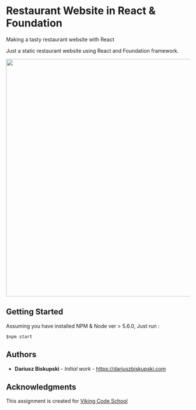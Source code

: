 # Restaurant Website in React & Foundation
Making a tasty restaurant website with React

Just a static restaurant website using React and Foundation framework.

<p align="center">
  <img src="" width="650"/>
</p>

## Getting Started

Assuming you have installed NPM & Node ver > 5.6.0, Just run :
```
$npm start
```


## Authors

* **Dariusz Biskupski** - *Initial work* - https://dariuszbiskupski.com


## Acknowledgments

This assignment is created for [Viking Code School](https://www.vikingcodeschool.com/)
